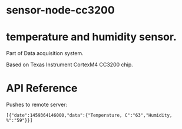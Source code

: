 # sensor-node-cc3200
 
# temperature and humidity sensor.

Part of Data acquisition system.

Based on Texas Instrument CortexM4 CC3200 chip.

#  API Reference
Pushes to remote server:

    [{"date":1459364146000,"data":{"Temperature, C":"63","Humidity, %":"59"}}]
